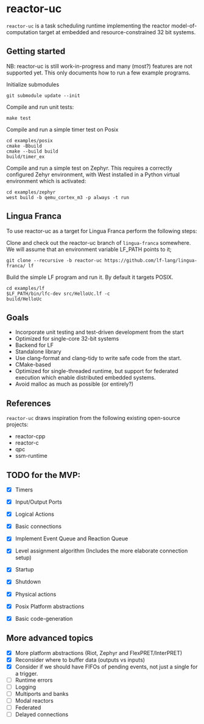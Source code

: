 # reactor-uc
`reactor-uc` is a task scheduling runtime implementing the reactor
model-of-computation target at embedded and resource-constrained 32 bit systems.

## Getting started

NB: reactor-uc is still work-in-progress and many (most?) features are not supported
yet. This only documents how to run a few example programs.


Initialize submodules
```
git submodule update --init
```

Compile and run unit tests:
```
make test
```

Compile and run a simple timer test on Posix
```
cd examples/posix
cmake -Bbuild
cmake --build build
build/timer_ex
```

Compile and run a simple test on Zephyr. This requires a correctly configured
Zehyr environment, with West installed in a Python virtual environment which is
activated:

```
cd examples/zephyr
west build -b qemu_cortex_m3 -p always -t run
```

## Lingua Franca
To use reactor-uc as a target for Lingua Franca perform the following steps:

Clone and check out the reactor-uc branch of `lingua-franca` somewhere.
We will assume that an environment variable LF_PATH points to it;

```
git clone --recursive -b reactor-uc https://github.com/lf-lang/lingua-franca/ lf
```

Build the simple LF program and run it. By default it targets POSIX.
```
cd examples/lf
$LF_PATH/bin/lfc-dev src/HelloUc.lf -c
build/HelloUc
```



## Goals
- Incorporate unit testing and test-driven development from the start
- Optimized for single-core 32-bit systems
- Backend for LF
- Standalone library
- Use clang-format and clang-tidy to write safe code from the start.
- CMake-based
- Optimized for single-threaded runtime, but support for federated execution
which enable distributed embedded systems.
- Avoid malloc as much as possible (or entirely?)

## References
`reactor-uc` draws inspiration from the following existing open-source projects:
- reactor-cpp
- reactor-c
- qpc
- ssm-runtime

## TODO for the MVP:
- [x] Timers
- [x] Input/Output Ports
- [x] Logical Actions
- [x] Basic connections
- [x] Implement Event Queue and Reaction Queue
- [x] Level assignment algorithm (Includes the more elaborate connection setup)
- [x] Startup
- [x] Shutdown
- [x] Physical actions
- [x] Posix Platform abstractions
- [x] Basic code-generation


## More advanced topics
- [x] More platform abstractions (Riot, Zephyr and FlexPRET/InterPRET)
- [x] Reconsider where to buffer data (outputs vs inputs)
- [x] Consider if we should have FIFOs of pending events, not just a single for a trigger.
- [ ] Runtime errors
- [ ] Logging
- [ ] Multiports and banks
- [ ] Modal reactors
- [ ] Federated
- [ ] Delayed connections